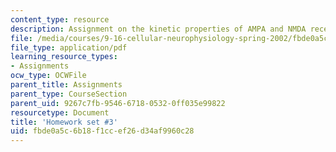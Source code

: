```yaml
---
content_type: resource
description: Assignment on the kinetic properties of AMPA and NMDA receptors.
file: /media/courses/9-16-cellular-neurophysiology-spring-2002/fbde0a5c6b18f1ccef26d34af9960c28_problem_set_3.pdf
file_type: application/pdf
learning_resource_types:
- Assignments
ocw_type: OCWFile
parent_title: Assignments
parent_type: CourseSection
parent_uid: 9267c7fb-9546-6718-0532-0ff035e99822
resourcetype: Document
title: 'Homework set #3'
uid: fbde0a5c-6b18-f1cc-ef26-d34af9960c28
---
```

